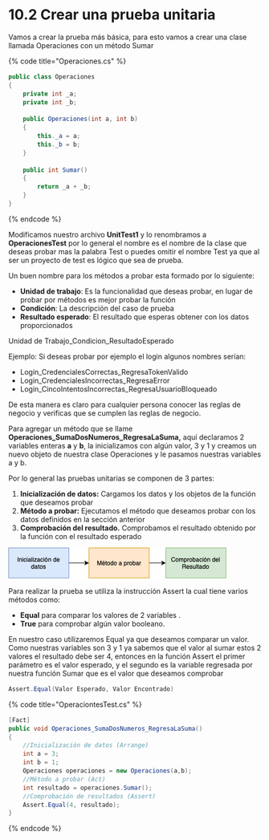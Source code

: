 # 10.2 Crear una prueba unitaria

Vamos a crear la prueba más básica, para esto vamos a crear una clase llamada Operaciones con un método Sumar

{% code title="Operaciones.cs" %}
```csharp
public class Operaciones
{
    private int _a;
    private int _b;

    public Operaciones(int a, int b)
    {
        this._a = a;
        this._b = b;
    }

    public int Sumar()
    {
        return _a + _b;
    }
}
```
{% endcode %}

Modificamos nuestro archivo **UnitTest1** y lo renombramos a **OperacionesTest** por lo general el nombre es el nombre de la clase que deseas probar mas la palabra Test o puedes omitir el nombre Test ya que al ser un proyecto de test es lógico que sea de prueba.&#x20;

Un buen nombre para los métodos a probar esta formado por lo siguiente:

* **Unidad de trabajo**: Es la funcionalidad que deseas probar, en lugar de probar por métodos es mejor probar la función
* **Condición**: La descripción del caso de prueba
* **Resultado esperado**: El resultado que esperas obtener con los datos proporcionados

Unidad de Trabajo\_Condicion\_ResultadoEsperado

Ejemplo: Si deseas probar por ejemplo el login algunos nombres serían:

* Login\_CredencialesCorrectas\_RegresaTokenValido
* Login\_CredencialesIncorrectas\_RegresaError
* Login\_CincoIntentosIncorrectas\_RegresaUsuarioBloqueado

De esta manera es claro para cualquier persona conocer las reglas de negocio y verificas que se cumplen las reglas de negocio.

Para agregar un método que se llame **Operaciones\_SumaDosNumeros\_RegresaLaSuma,** aquí declaramos 2 variables enteras **a** y **b**, la inicializamos con algún valor, 3 y 1 y creamos un nuevo objeto de nuestra clase Operaciones y le pasamos nuestras variables a y b.

Por lo general las pruebas unitarias se componen de 3 partes:

1. **Inicialización de datos:** Cargamos los datos y los objetos de la función que deseamos probar
2. **Método a probar:** Ejecutamos el método que deseamos probar con los datos definidos en la sección anterior
3. **Comprobación del resultado.** Comprobamos el resultado obtenido por la función con el resultado esperado

![](<../../.gitbook/assets/image (191).png>)

Para realizar la prueba se utiliza la instrucción Assert la cual tiene varios métodos como:

* **Equal** para comparar los valores de 2 variables .
* **True** para comprobar algún valor booleano.

En nuestro caso utilizaremos Equal ya que deseamos comparar un valor. Como nuestras variables son 3 y 1 ya sabemos que el valor al sumar estos 2 valores el resultado debe ser 4, entonces en la función Assert el primer parámetro es el valor esperado, y el segundo  es la variable regresada por nuestra función Sumar que es el valor que deseamos comprobar

```csharp
Assert.Equal(Valor Esperado, Valor Encontrado)
```

{% code title="OperaciontesTest.cs" %}
```csharp
[Fact]
public void Operaciones_SumaDosNumeros_RegresaLaSuma()
{
    //Inicialización de datos (Arrange)
    int a = 3;
    int b = 1;   
    Operaciones operaciones = new Operaciones(a,b);
    //Método a probar (Act)
    int resultado = operaciones.Sumar();
    //Comprobación de resultados (Assert)
    Assert.Equal(4, resultado);
}
```
{% endcode %}



